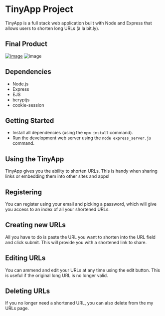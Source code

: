 # TinyApp Project

TinyApp is a full stack web application built with Node and Express that allows users to shorten long URLs (à la bit.ly).

## Final Product

[![image](https://github.com/DylanBrown1993/tiny/assets/128406806/86c34fff-e4f4-4072-a628-d50892399fdd)](#)
![image](https://github.com/DylanBrown1993/tiny/assets/128406806/66e08168-0c88-48e7-8197-e99db831a113)

## Dependencies

- Node.js
- Express
- EJS
- bcryptjs
- cookie-session

## Getting Started

- Install all dependencies (using the `npm install` command).
- Run the development web server using the `node express_server.js` command.


## Using the TinyApp
TinyApp gives you the ability to shorten URLs. This is handy when sharing links or embedding them into other sites and apps!

## Registering
You can register using your email and picking a password, which will give you access to an index of all your shortened URLs.

## Creating new URLs
All you have to do is paste the URL you want to shorten into the URL field and click submit. This will provide you with a shortened link to share.

## Editing URLs
You can ammend and edit your URLs at any time using the edit button. This is useful if the original long URL is no longer valid.

## Deleting URLs
If you no longer need a shortened URL, you can also delete from the my URLs page.
